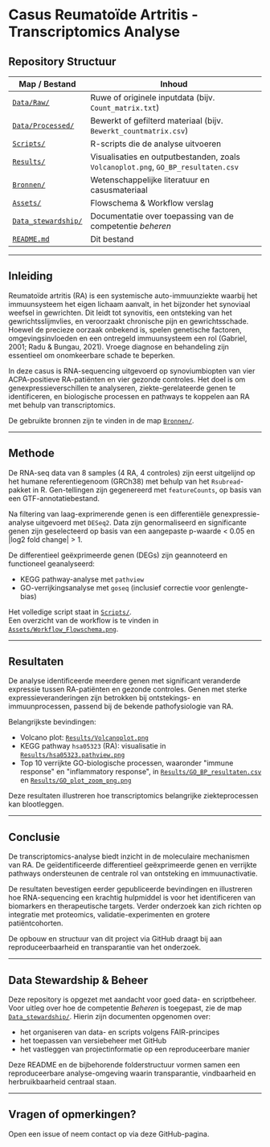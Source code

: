 # Casus Reumatoïde Artritis - Transcriptomics Analyse

## Repository Structuur

| Map / Bestand          | Inhoud                                                                                      |
|------------------------|---------------------------------------------------------------------------------------------|
| [`Data/Raw/`](Data/Raw/)              | Ruwe of originele inputdata (bijv. `Count_matrix.txt`)                                                |
| [`Data/Processed/`](Data/Processed/)  | Bewerkt of gefilterd materiaal (bijv. `Bewerkt_countmatrix.csv`)                                       |
| [`Scripts/`](Scripts/)                | R-scripts die de analyse uitvoeren                                                                     |
| [`Results/`](Results/)                | Visualisaties en outputbestanden, zoals `Volcanoplot.png`, `GO_BP_resultaten.csv`                      |
| [`Bronnen/`](Bronnen/)                | Wetenschappelijke literatuur en casusmateriaal                                                         |
| [`Assets/`](Assets/)                  | Flowschema & Workflow verslag                                                                          |
| [`Data_stewardship/`](Data_stewardship/) | Documentatie over toepassing van de competentie *beheren*                                           |
| [`README.md`](README.md)              | Dit bestand                                                                                             |


---

## Inleiding

Reumatoïde artritis (RA) is een systemische auto-immuunziekte waarbij het immuunsysteem het eigen lichaam aanvalt, in het bijzonder het synoviaal weefsel in gewrichten. Dit leidt tot synovitis, een ontsteking van het gewrichtsslijmvlies, en veroorzaakt chronische pijn en gewrichtsschade. Hoewel de precieze oorzaak onbekend is, spelen genetische factoren, omgevingsinvloeden en een ontregeld immuunsysteem een rol (Gabriel, 2001; Radu & Bungau, 2021). Vroege diagnose en behandeling zijn essentieel om onomkeerbare schade te beperken.

In deze casus is RNA-sequencing uitgevoerd op synoviumbiopten van vier ACPA-positieve RA-patiënten en vier gezonde controles. Het doel is om genexpressieverschillen te analyseren, ziekte-gerelateerde genen te identificeren, en biologische processen en pathways te koppelen aan RA met behulp van transcriptomics.

De gebruikte bronnen zijn te vinden in de map [`Bronnen/`](Bronnen/).

---

## Methode

De RNA-seq data van 8 samples (4 RA, 4 controles) zijn eerst uitgelijnd op het humane referentiegenoom (GRCh38) met behulp van het `Rsubread`-pakket in R. Gen-tellingen zijn gegenereerd met `featureCounts`, op basis van een GTF-annotatiebestand.

Na filtering van laag-exprimerende genen is een differentiële genexpressie-analyse uitgevoerd met `DESeq2`. Data zijn genormaliseerd en significante genen zijn geselecteerd op basis van een aangepaste p-waarde < 0.05 en |log2 fold change| > 1.

De differentieel geëxprimeerde genen (DEGs) zijn geannoteerd en functioneel geanalyseerd:

- KEGG pathway-analyse met `pathview`
- GO-verrijkingsanalyse met `goseq` (inclusief correctie voor genlengte-bias)

Het volledige script staat in [`Scripts/`](Scripts/).  
Een overzicht van de workflow is te vinden in [`Assets/Workflow_Flowschema.png`](Assets/Workflow_Flowschema.png).

---

## Resultaten

De analyse identificeerde meerdere genen met significant veranderde expressie tussen RA-patiënten en gezonde controles. Genen met sterke expressieveranderingen zijn betrokken bij ontstekings- en immuunprocessen, passend bij de bekende pathofysiologie van RA.

Belangrijkste bevindingen:

- Volcano plot: [`Results/Volcanoplot.png`](Results/Volcanoplot.png)
- KEGG pathway `hsa05323` (RA): visualisatie in [`Results/hsa05323.pathview.png`](Results/hsa05323.pathview.png)
- Top 10 verrijkte GO-biologische processen, waaronder "immune response" en "inflammatory response", in [`Results/GO_BP_resultaten.csv`](Results/GO_BP_resultaten.csv) en [`Results/GO_plot_zoom_png.png`](Results/GO_plot_zoom_png.png)

Deze resultaten illustreren hoe transcriptomics belangrijke ziekteprocessen kan blootleggen.

---

## Conclusie

De transcriptomics-analyse biedt inzicht in de moleculaire mechanismen van RA. De geïdentificeerde differentieel geëxprimeerde genen en verrijkte pathways ondersteunen de centrale rol van ontsteking en immuunactivatie.

De resultaten bevestigen eerder gepubliceerde bevindingen en illustreren hoe RNA-sequencing een krachtig hulpmiddel is voor het identificeren van biomarkers en therapeutische targets. Verder onderzoek kan zich richten op integratie met proteomics, validatie-experimenten en grotere patiëntcohorten.

De opbouw en structuur van dit project via GitHub draagt bij aan reproduceerbaarheid en transparantie van het onderzoek.

---

## Data Stewardship & Beheer

Deze repository is opgezet met aandacht voor goed data- en scriptbeheer. Voor uitleg over hoe de competentie *Beheren* is toegepast, zie de map [`Data_stewardship/`](Data_stewardship/). Hierin zijn documenten opgenomen over:

- het organiseren van data- en scripts volgens FAIR-principes
- het toepassen van versiebeheer met GitHub
- het vastleggen van projectinformatie op een reproduceerbare manier

Deze README en de bijbehorende folderstructuur vormen samen een reproduceerbare analyse-omgeving waarin transparantie, vindbaarheid en herbruikbaarheid centraal staan.

---

## Vragen of opmerkingen?

Open een issue of neem contact op via deze GitHub-pagina.
